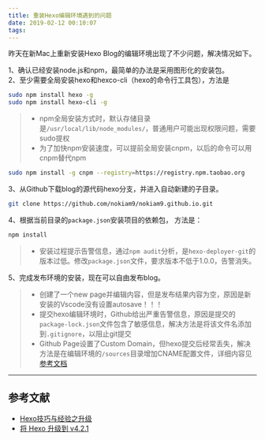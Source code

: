 ```yaml
---
title: 重装Hexo编辑环境遇到的问题
date: 2019-02-12 00:10:07
tags:
---
```


昨天在新Mac上重新安装Hexo Blog的编辑环境出现了不少问题，解决情况如下。

1、确认已经安装node.js和npm，最简单的办法是采用图形化的安装包。  
2、至少需要全局安装hexo和hexco-cli（hexo的命令行工具包），方法是

``` bash
sudo npm install hexo -g
sudo npm install hexo-cli -g
```

> - npm全局安装方式时，默认存储目录是`/usr/local/lib/node_modules/`，普通用户可能出现权限问题，需要sudo提权
> - 为了加快npm安装速度，可以提前全局安装cnpm，以后的命令可以用cnpm替代npm

``` bash
sudo npm install -g cnpm --registry=https://registry.npm.taobao.org
```

3、从Github下载blog的源代码hexo分支，并进入自动新建的子目录。

``` bash
git clone https://github.com/nokiam9/nokiam9.github.io.git
```

4、根据当前目录的`package.json`安装项目的依赖包， 方法是：

``` bash
npm install
```

>- 安装过程提示告警信息，通过`npm audit`分析，是`hexo-deployer-git`的版本过低。修改`package.json`文件，要求版本不低于1.0.0，告警消失。

5、完成发布环境的安装，现在可以自由发布blog。

>- 创建了一个new page并编辑内容，但是发布结果内容为空，原因是新安装的Vscode没有设置autosave！！！  
>- 提交hexo编辑环境时，Github给出严重告警信息，原因是提交的 `package-lock.json`文件包含了敏感信息，解决方法是将该文件名添加到`.gitignore`，以阻止git提交
>- Github Page设置了Custom Domain，但hexo提交后经常丢失，解决方法是在编辑环境的`/sources`目录增加CNAME配置文件，详细内容见[参考文档](http://www.mdslq.cn/archives/82234085.html)

---

## 参考文献

- [Hexo技巧与经验之升级](http://imbajin.com/2016-10-06-Hexo%E6%8A%80%E5%B7%A7%E5%92%8C%E7%BB%8F%E9%AA%8C%E4%B8%80/)
- [将 Hexo 升级到 v4.2.1](https://zhuanlan.zhihu.com/p/157511323)